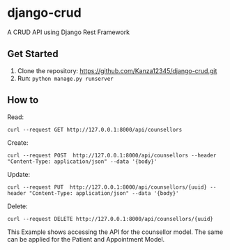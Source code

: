 # django-crud

A CRUD API using Django Rest Framework

## Get Started
1. Clone the repository: https://github.com/Kanza12345/django-crud.git
2. Run: ```python manage.py runserver```

## How to


Read: 

```curl --request GET http://127.0.0.1:8000/api/counsellors```


Create: 

```curl --request POST  http://127.0.0.1:8000/api/counsellors --header "Content-Type: application/json" --data '{body}'```


Update: 

```curl --request PUT  http://127.0.0.1:8000/api/counsellors/{uuid} --header "Content-Type: application/json" --data '{body}'```


Delete: 

```curl --request DELETE http://127.0.0.1:8000/api/counsellors/{uuid}```


This Example shows accessing the API for the counsellor model. The same can be applied for the Patient and Appointment Model.